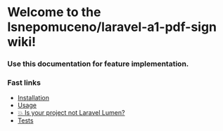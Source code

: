 # Welcome to the lsnepomuceno/laravel-a1-pdf-sign wiki!
### Use this documentation for feature implementation.

### Fast links
* [Installation](/#/docs/0.x/installation)
* [Usage](/#/docs/0.x/usage)
* [💥 Is your project not Laravel Lumen?](/#/docs/0.x/not-laravel-or-lumen)
* [Tests](/#/docs/0.x/tests)
